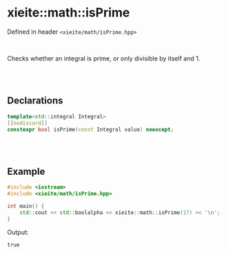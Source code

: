 # xieite::math::isPrime
Defined in header `<xieite/math/isPrime.hpp>`

<br/>

Checks whether an integral is prime, or only divisible by itself and 1.

<br/><br/>

## Declarations
```cpp
template<std::integral Integral>
[[nodiscard]]
constexpr bool isPrime(const Integral value) noexcept;
```

<br/><br/>

## Example
```cpp
#include <iostream>
#include <xieite/math/isPrime.hpp>

int main() {
	std::cout << std::boolalpha << xieite::math::isPrime(17) << '\n';
}
```
Output:
```
true
```
